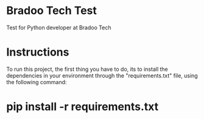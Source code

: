 # Bradoo Tech Test
Test for Python developer at Bradoo Tech

# Instructions

To run this project, the first thing you have to do, its to install the dependencies in your environment through the "requirements.txt" file, using the following command: 

# pip install -r requirements.txt
